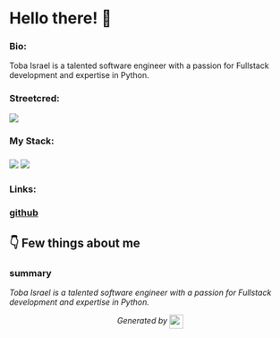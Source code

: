 
# Hello there! 👋


### Bio:

Toba Israel is a talented software engineer with a passion for Fullstack development and expertise in Python.
            

### Streetcred:

<a href="https://www.tublian.com/profile/TobaIsrael?ss=true"><img src="https://rd3ps1doua.execute-api.us-east-1.amazonaws.com/dev/ft/profile/streetcred/badge/TobaIsrael?type=without_score"></a>

### My Stack:

### <img src="https://rd3ps1doua.execute-api.us-east-1.amazonaws.com/dev/ft/profile/streetcred/github/tag/Fullstack"/> <img src="https://rd3ps1doua.execute-api.us-east-1.amazonaws.com/dev/ft/profile/streetcred/github/tag/Python"/>

### 

### 

### Links:

### <a href="https://www.github.com/TobaIsrael">github</a>

## 👇 Few things about me


<div>

            

### summary
*Toba Israel is a talented software engineer with a passion for Fullstack development and expertise in Python.*

            
</div>




<p align="center">
<i>Generated by <a href="https://www.tublian.com/"><img src="https://tublian-newsletter-assets.s3.amazonaws.com/just-logo.png" width="25" style="vertical-align: middle"/></i>
</p>
